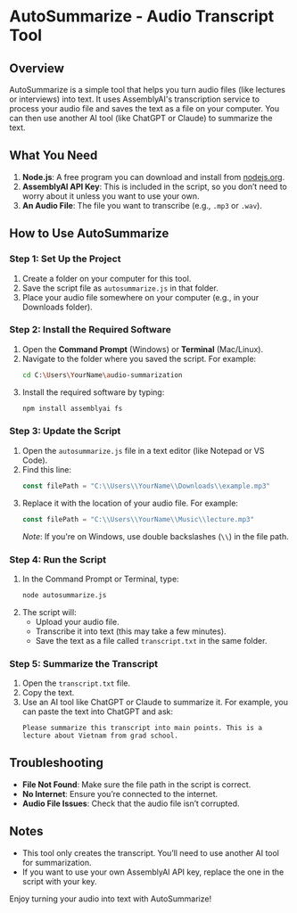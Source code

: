 # AutoSummarize - Audio Transcript Tool

## Overview
AutoSummarize is a simple tool that helps you turn audio files (like lectures or interviews) into text. It uses AssemblyAI's transcription service to process your audio file and saves the text as a file on your computer. You can then use another AI tool (like ChatGPT or Claude) to summarize the text.

## What You Need
1. **Node.js**: A free program you can download and install from [nodejs.org](https://nodejs.org).
2. **AssemblyAI API Key**: This is included in the script, so you don’t need to worry about it unless you want to use your own.
3. **An Audio File**: The file you want to transcribe (e.g., `.mp3` or `.wav`).

## How to Use AutoSummarize

### Step 1: Set Up the Project
1. Create a folder on your computer for this tool.
2. Save the script file as `autosummarize.js` in that folder.
3. Place your audio file somewhere on your computer (e.g., in your Downloads folder).

### Step 2: Install the Required Software
1. Open the **Command Prompt** (Windows) or **Terminal** (Mac/Linux).
2. Navigate to the folder where you saved the script. For example:
   ```sh
   cd C:\Users\YourName\audio-summarization
   ```
3. Install the required software by typing:
   ```sh
   npm install assemblyai fs
   ```

### Step 3: Update the Script
1. Open the `autosummarize.js` file in a text editor (like Notepad or VS Code).
2. Find this line:
   ```javascript
   const filePath = "C:\\Users\\YourName\\Downloads\\example.mp3"
   ```
3. Replace it with the location of your audio file. For example:
   ```javascript
   const filePath = "C:\\Users\\YourName\\Music\\lecture.mp3"
   ```
   *Note*: If you're on Windows, use double backslashes (`\\`) in the file path.

### Step 4: Run the Script
1. In the Command Prompt or Terminal, type:
   ```sh
   node autosummarize.js
   ```
2. The script will:
   - Upload your audio file.
   - Transcribe it into text (this may take a few minutes).
   - Save the text as a file called `transcript.txt` in the same folder.

### Step 5: Summarize the Transcript
1. Open the `transcript.txt` file.
2. Copy the text.
3. Use an AI tool like ChatGPT or Claude to summarize it. For example, you can paste the text into ChatGPT and ask:
   ```
   Please summarize this transcript into main points. This is a lecture about Vietnam from grad school.
   ```

## Troubleshooting
- **File Not Found**: Make sure the file path in the script is correct.
- **No Internet**: Ensure you’re connected to the internet.
- **Audio File Issues**: Check that the audio file isn’t corrupted.

## Notes
- This tool only creates the transcript. You’ll need to use another AI tool for summarization.
- If you want to use your own AssemblyAI API key, replace the one in the script with your key.

Enjoy turning your audio into text with AutoSummarize!
